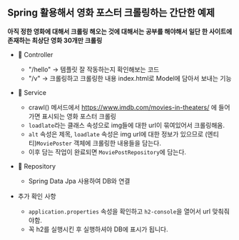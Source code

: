 ## Spring 활용해서 영화 포스터 크롤링하는 간단한 예제


**아직 정한 영화에 대해서 크롤링 해오는 것에 대해서는 공부를 해야해서 일단 한 사이트에 존재하는 최상단 영화 30개만 크롤링**


- 📌 Controller
  - "/hello" -> 템플릿 잘 작동하는지 확인해보는 코드
  - "/v" -> 크롤링하고 크롤링한 내용 index.html로 Model에 담아서 보내는 기능

- 📌 Service
  - crawl() 메서드에서 https://www.imdb.com/movies-in-theaters/ 에 들어가면 표시되는 영화 포스터 크롤링
  - `loadlate`라는 클래스 속성으로 img들에 대한 url이 묶여있어서 크롤링해옴.
  - `alt` 속성은 제목, `loadlate` 속성은 img url에 대한 정보가 있으므로 (엔티티)`MoviePoster` 객체에 크롤링한 내용들을 담는다.
  - 이후 담는 작업이 완료되면 `MoviePostRepository`에 담는다.

- 📌 Repository
  - Spring Data Jpa 사용하여 DB와 연결



- 추가 확인 사항
  - `application.properties` 속성을 확인하고 `h2-console`을 열어서 url 맞춰줘야함.
  - 꼭 h2를 실행시킨 후 실행하셔야 DB에 표시가 됩니다. 


